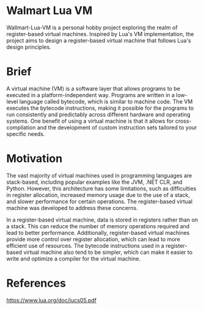 # Walmart Lua VM
Wallmart-Lua-VM is a personal hobby project exploring the realm of register-based virtual machines. Inspired by Lua's VM implementation, the project aims to design a register-based virtual machine that follows Lua's design principles.

# Brief 
A virtual machine (VM) is a software layer that allows programs to be executed in a platform-independent way. Programs are written in a low-level language called bytecode, which is similar to machine code. The VM executes the bytecode instructions, making it possible for the programs to run consistently and predictably across different hardware and operating systems. One benefit of using a virtual machine is that it allows for cross-compilation and the development of custom instruction sets tailored to your specific needs.

# Motivation
The vast majority of virtual machines used in programming languages are stack-based, including popular examples like the JVM, .NET CLR, and Python. However, this architecture has some limitations, such as difficulties in register allocation, increased memory usage due to the use of a stack, and slower performance for certain operations. The register-based virtual machine was developed to address these concerns.

In a register-based virtual machine, data is stored in registers rather than on a stack. This can reduce the number of memory operations required and lead to better performance. Additionally, register-based virtual machines provide more control over register allocation, which can lead to more efficient use of resources. The bytecode instructions used in a register-based virtual machine also tend to be simpler, which can make it easier to write and optimize a compiler for the virtual machine.

# References
https://www.lua.org/doc/jucs05.pdf

